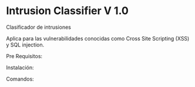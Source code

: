 # Intrusion Classifier V 1.0

Clasificador de intrusiones

Aplica para las vulnerabilidades conocidas como Cross Site Scripting (XSS) y SQL injection.

Pre Requisitos:

Instalación:

Comandos:
